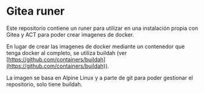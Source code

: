 # Gitea runer

Este repositorio contiene un runer para utilizar en una instalación propia con Gitea y ACT para poder crear imagenes de docker.

En lugar de crear las imagenes de docker mediante un contenedor que tenga docker al completo, se utiliza buildah (ver [https://github.com/containers/buildah](https://github.com/containers/buildah)).

La imagen se basa en Alpine Linux y a parte de git para poder gestionar el repositorio, solo tiene buildah.

